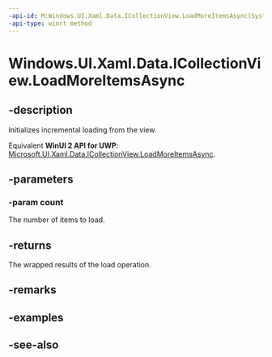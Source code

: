 ```yaml
---
-api-id: M:Windows.UI.Xaml.Data.ICollectionView.LoadMoreItemsAsync(System.UInt32)
-api-type: winrt method
---
```


<!-- Method syntax
public Windows.Foundation.IAsyncOperation<Windows.UI.Xaml.Data.LoadMoreItemsResult> LoadMoreItemsAsync(System.UInt32 count)
-->

# Windows.UI.Xaml.Data.ICollectionView.LoadMoreItemsAsync

## -description
Initializes incremental loading from the view.

Equivalent **WinUI 2 API for UWP**: [Microsoft.UI.Xaml.Data.ICollectionView.LoadMoreItemsAsync](/windows/winui/api/microsoft.ui.xaml.data.icollectionview.loadmoreitemsasync).

## -parameters
### -param count
The number of items to load.

## -returns
The wrapped results of the load operation.

## -remarks

## -examples

## -see-also
